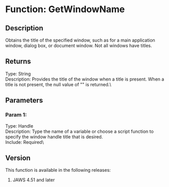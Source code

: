 # Function: GetWindowName

## Description

Obtains the title of the specified window, such as for a main
application window, dialog box, or document window. Not all windows have
titles.

## Returns

Type: String\
Description: Provides the title of the window when a title is present.
When a title is not present, the null value of \"\" is returned.\

## Parameters

### Param 1:

Type: Handle\
Description: Type the name of a variable or choose a script function to
specify the window handle title that is desired.\
Include: Required\

## Version

This function is available in the following releases:

1.  JAWS 4.51 and later
